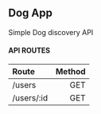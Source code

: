 ## Dog App
Simple Dog discovery API


#### API ROUTES

| Route          | Method |
| :------------- | -----: |
| /users         |    GET |
| /users/:id     |    GET |

